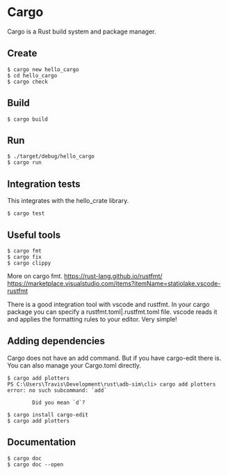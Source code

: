 # Cargo

Cargo is a Rust build system and package manager.

## Create
```
$ cargo new hello_cargo
$ cd hello_cargo
$ cargo check
```
## Build

```
$ cargo build
```
## Run

```
$ ./target/debug/hello_cargo
$ cargo run
```
## Integration tests

This integrates with the hello_crate library.

```
$ cargo test
```

## Useful tools

```
$ cargo fmt
$ cargo fix
$ cargo clippy
```

More on cargo fmt.
https://rust-lang.github.io/rustfmt/
https://marketplace.visualstudio.com/items?itemName=statiolake.vscode-rustfmt

There is a good integration tool with vscode and rustfmt. In your cargo package
you can specify a rustfmt.toml|.rustfmt.toml file. vscode reads it and applies
the formatting rules to your editor. Very simple!

## Adding dependencies

Cargo does not have an add command. But if you have cargo-edit there is.
You can also manage your Cargo.toml directly.

```
$ cargo add plotters
PS C:\Users\Travis\Development\rust\adb-sim\cli> cargo add plotters
error: no such subcommand: `add`

        Did you mean `d`?
```

```
$ cargo install cargo-edit
$ cargo add plotters
```

## Documentation

```
$ cargo doc
$ cargo doc --open
```

